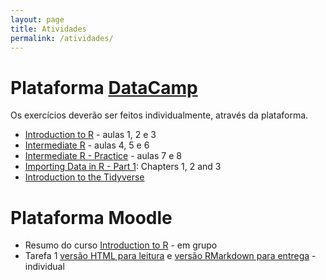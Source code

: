 ```yaml
---
layout: page
title: Atividades
permalink: /atividades/
---
```



# Plataforma [DataCamp](https://www.datacamp.com)

Os exercícios deverão ser feitos individualmente, através da plataforma. 

* [Introduction to R](https://www.datacamp.com/courses/free-introduction-to-r) - aulas 1, 2 e 3
* [Intermediate R](https://www.datacamp.com/courses/intermediate-r) - aulas 4, 5 e 6
* [Intermediate R - Practice](https://www.datacamp.com/courses/intermediate-r-practice) - aulas 7 e 8
* [Importing Data in R - Part 1](https://www.datacamp.com/courses/importing-data-in-r-part-1): Chapters 1, 2 and 3
* [Introduction to the Tidyverse](https://www.datacamp.com/courses/introduction-to-the-tidyverse)

# Plataforma Moodle

* Resumo do curso [Introduction to R](https://www.datacamp.com/courses/free-introduction-to-r) - em grupo
* Tarefa 1 [versão HTML para leitura](Tarefa01/Tarefa01.html) e [versão RMarkdown para entrega](Tarefa01/Tarefa01.Rmd.zip) - individual
